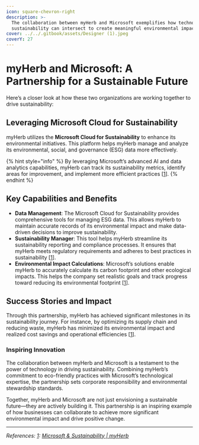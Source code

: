 ```yaml
---
icon: square-chevron-right
description: >-
  The collaboration between myHerb and Microsoft exemplifies how technology and
  sustainability can intersect to create meaningful environmental impact.
cover: ../../.gitbook/assets/Designer (1).jpeg
coverY: 27
---
```


# myHerb and Microsoft: A Partnership for a Sustainable Future

Here’s a closer look at how these two organizations are working together to drive sustainability:

## **Leveraging Microsoft Cloud for Sustainability**

myHerb utilizes the **Microsoft Cloud for Sustainability** to enhance its environmental initiatives. This platform helps myHerb manage and analyze its environmental, social, and governance (ESG) data more effectively.&#x20;

{% hint style="info" %}
By leveraging Microsoft’s advanced AI and data analytics capabilities, myHerb can track its sustainability metrics, identify areas for improvement, and implement more efficient practices \[[1](https://space.myherb.co.il/microsoft-and-sustainability)].
{% endhint %}

## **Key Capabilities and Benefits**

* **Data Management**: The Microsoft Cloud for Sustainability provides comprehensive tools for managing ESG data. This allows myHerb to maintain accurate records of its environmental impact and make data-driven decisions to improve sustainability.
* **Sustainability Manager**: This tool helps myHerb streamline its sustainability reporting and compliance processes. It ensures that myHerb meets regulatory requirements and adheres to best practices in sustainability \[[1](https://space.myherb.co.il/microsoft-and-sustainability)].
* **Environmental Impact Calculations**: Microsoft’s solutions enable myHerb to accurately calculate its carbon footprint and other ecological impacts. This helps the company set realistic goals and track progress toward reducing its environmental footprint \[[1](https://space.myherb.co.il/microsoft-and-sustainability)].

## **Success Stories and Impact**

Through this partnership, myHerb has achieved significant milestones in its sustainability journey. For instance, by optimizing its supply chain and reducing waste, myHerb has minimized its environmental impact and realized cost savings and operational efficiencies \[[1](https://space.myherb.co.il/microsoft-and-sustainability)].

### **Inspiring Innovation**

The collaboration between myHerb and Microsoft is a testament to the power of technology in driving sustainability. Combining myHerb’s commitment to eco-friendly practices with Microsoft’s technological expertise, the partnership sets corporate responsibility and environmental stewardship standards.

Together, myHerb and Microsoft are not just envisioning a sustainable future—they are actively building it. This partnership is an inspiring example of how businesses can collaborate to achieve more significant environmental impact and drive positive change.

***

_References:_ [_1_](https://space.myherb.co.il/microsoft-and-sustainability)_:_ [_Microsoft & Sustainability | myHerb_](https://space.myherb.co.il/microsoft-and-sustainability)
